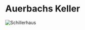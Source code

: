 <link rel="stylesheet" href="/Buchstadt-Leipzig/css/style.css">

# Auerbachs Keller

![Schillerhaus](https://upload.wikimedia.org/wikipedia/commons/4/49/Schillerhaus_Menckestrasse_Leipzig_2009.jpg)
